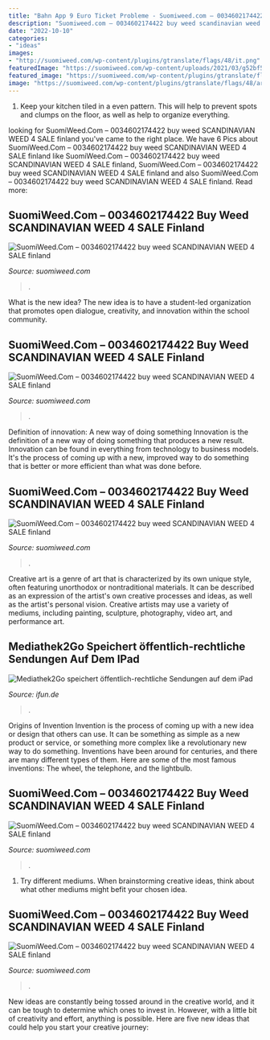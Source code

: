 ```yaml
---
title: "Bahn App 9 Euro Ticket Probleme - Suomiweed.com – 0034602174422 Buy Weed Scandinavian Weed 4 Sale Finland"
description: "Suomiweed.com – 0034602174422 buy weed scandinavian weed 4 sale finland"
date: "2022-10-10"
categories:
- "ideas"
images:
- "http://suomiweed.com/wp-content/plugins/gtranslate/flags/48/it.png"
featuredImage: "https://suomiweed.com/wp-content/uploads/2021/03/g52bf59592a34f6b1a572da7b4ddf8e9dddcb7048ad97062aefe2fe486c35a9db409c457e1f7ac42632259488944f6b0f_640_hip-hop.jpg"
featured_image: "https://suomiweed.com/wp-content/plugins/gtranslate/flags/48/ar.png"
image: "https://suomiweed.com/wp-content/plugins/gtranslate/flags/48/ar.png"
---
```



1. Keep your kitchen tiled in a even pattern. This will help to prevent spots and clumps on the floor, as well as help to organize everything.

	

		
looking for SuomiWeed.Com – 0034602174422 buy weed SCANDINAVIAN WEED 4 SALE finland you've came to the right place. We have 6 Pics about SuomiWeed.Com – 0034602174422 buy weed SCANDINAVIAN WEED 4 SALE finland like SuomiWeed.Com – 0034602174422 buy weed SCANDINAVIAN WEED 4 SALE finland, SuomiWeed.Com – 0034602174422 buy weed SCANDINAVIAN WEED 4 SALE finland and also SuomiWeed.Com – 0034602174422 buy weed SCANDINAVIAN WEED 4 SALE finland. Read more:
		
    
## SuomiWeed.Com – 0034602174422 Buy Weed SCANDINAVIAN WEED 4 SALE Finland

<img loading=lazy src="https://suomiweed.com/wp-content/plugins/gtranslate/flags/48/ar.png" onerror="this.onerror=null;this.src='https://tse2.mm.bing.net/th?id=OIP.mTdLMOnsvSJZAGqh7cB5jAAAAA&amp;pid=15.1';" alt="SuomiWeed.Com – 0034602174422 buy weed SCANDINAVIAN WEED 4 SALE finland">

_Source: suomiweed.com_

>. 

	

What is the new idea?
The new idea is to have a student-led organization that promotes open dialogue, creativity, and innovation within the school community.

    
## SuomiWeed.Com – 0034602174422 Buy Weed SCANDINAVIAN WEED 4 SALE Finland

<img loading=lazy src="https://suomiweed.com/wp-content/uploads/2021/03/g52bf59592a34f6b1a572da7b4ddf8e9dddcb7048ad97062aefe2fe486c35a9db409c457e1f7ac42632259488944f6b0f_640_hip-hop.jpg" onerror="this.onerror=null;this.src='https://tse1.mm.bing.net/th?id=OIP.goqgoCoyPdEMdXWDPaQAhQHaE7&amp;pid=15.1';" alt="SuomiWeed.Com – 0034602174422 buy weed SCANDINAVIAN WEED 4 SALE finland">

_Source: suomiweed.com_

>. 

	

Definition of innovation: A new way of doing something
Innovation is the definition of a new way of doing something that produces a new result. Innovation can be found in everything from technology to business models. It's the process of coming up with a new, improved way to do something that is better or more efficient than what was done before.

    
## SuomiWeed.Com – 0034602174422 Buy Weed SCANDINAVIAN WEED 4 SALE Finland

<img loading=lazy src="https://suomiweed.com/wp-content/uploads/2021/03/g724bbd540df5b1f208628a7df2f99f1cb33bdcfad92128c834406319a1fb563a92e2f2c563aeb17c92f62fa0829008f7_640_weed.png" onerror="this.onerror=null;this.src='https://tse3.mm.bing.net/th?id=OIP.XlJhJv4lWvp6U4Uc2g-g3gHaHZ&amp;pid=15.1';" alt="SuomiWeed.Com – 0034602174422 buy weed SCANDINAVIAN WEED 4 SALE finland">

_Source: suomiweed.com_

>. 

	

Creative art is a genre of art that is characterized by its own unique style, often featuring unorthodox or nontraditional materials. It can be described as an expression of the artist's own creative processes and ideas, as well as the artist's personal vision. Creative artists may use a variety of mediums, including painting, sculpture, photography, video art, and performance art.

    
## Mediathek2Go Speichert öffentlich-rechtliche Sendungen Auf Dem IPad

<img loading=lazy src="http://images.ifun.de/wp-content/uploads/2015/11/mediathek-to-go-header.jpg" onerror="this.onerror=null;this.src='https://tse4.mm.bing.net/th?id=OIP.MvRkq0jD7j6l5jIhCYDraAHaC6&amp;pid=15.1';" alt="Mediathek2Go speichert öffentlich-rechtliche Sendungen auf dem iPad">

_Source: ifun.de_

>. 

	

Origins of Invention
Invention is the process of coming up with a new idea or design that others can use. It can be something as simple as a new product or service, or something more complex like a revolutionary new way to do something. Inventions have been around for centuries, and there are many different types of them. Here are some of the most famous inventions: The wheel, the telephone, and the lightbulb.

    
## SuomiWeed.Com – 0034602174422 Buy Weed SCANDINAVIAN WEED 4 SALE Finland

<img loading=lazy src="https://suomiweed.com/wp-content/uploads/2021/03/cropped-Diseno-sin-titulo-2021-03-06T171100.110-150x150.jpg" onerror="this.onerror=null;this.src='https://tse2.mm.bing.net/th?id=OIP.ePloGgRT0YMnvJuA_Bu2TwAAAA&amp;pid=15.1';" alt="SuomiWeed.Com – 0034602174422 buy weed SCANDINAVIAN WEED 4 SALE finland">

_Source: suomiweed.com_

>. 

	

1. Try different mediums. When brainstorming creative ideas, think about what other mediums might befit your chosen idea.

    
## SuomiWeed.Com – 0034602174422 Buy Weed SCANDINAVIAN WEED 4 SALE Finland

<img loading=lazy src="http://suomiweed.com/wp-content/plugins/gtranslate/flags/48/it.png" onerror="this.onerror=null;this.src='https://tse1.mm.bing.net/th?id=OIP.Gp1Zeb8C2Uldr0TV8GLyzAHaHa&amp;pid=15.1';" alt="SuomiWeed.Com – 0034602174422 buy weed SCANDINAVIAN WEED 4 SALE finland">

_Source: suomiweed.com_

>. 

	

New ideas are constantly being tossed around in the creative world, and it can be tough to determine which ones to invest in. However, with a little bit of creativity and effort, anything is possible. Here are five new ideas that could help you start your creative journey:  

